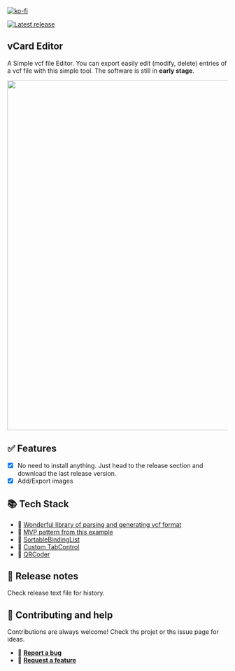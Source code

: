 
[![ko-fi](https://ko-fi.com/img/githubbutton_sm.svg)](https://ko-fi.com/B0B2KV8WP)

<a href="https://github.com/abdelkader/vCardEditor/releases/latest/download/vCardEditor.exe"><img src="https://badgen.net/github/release/Naereen/Strapdown.js" alt="Latest release" style="max-width: 100%;"></a>

## vCard Editor
A Simple vcf file Editor. You can export easily edit (modify, delete) entries of a vcf file with this simple tool.
The software is still in **early stage**. 
<p align="center"><img src="https://user-images.githubusercontent.com/169070/236289228-106c1489-e01d-400c-968e-92d3e2be74ab.png" width="800"></p>

## ✅ Features
- [x] No need to install anything. Just head to the release section and download the last release version.
- [x] Add/Export images 

## 📚 Tech Stack
- 🧰 [Wonderful library of parsing and generating vcf format](https://github.com/drlongnecker/Thought.vCards)
- 📖 [MVP pattern from this example](https://github.com/lennykean/NoteCards)
- 🧰 [SortableBindingList](http://timvw.be/2008/08/02/presenting-the-sortablebindinglistt-take-two/)
- 🧰 [Custom TabControl](https://github.com/r-aghaei/TabControlWithCloseButtonAndAddButton)
- 🧰 [QRCoder](https://github.com/codebude/QRCoder)

## 📑 Release notes
Check release text file for history.

## 👷 Contributing and help
Contributions are always welcome! Check ths projet or ths issue page for ideas.
- 📝 [**Report a bug**](https://github.com/abdelkader/vCardEditor/issues)
- 🙋‍ [**Request a feature**](https://github.com/abdelkader/vCardEditor/discussions)  
